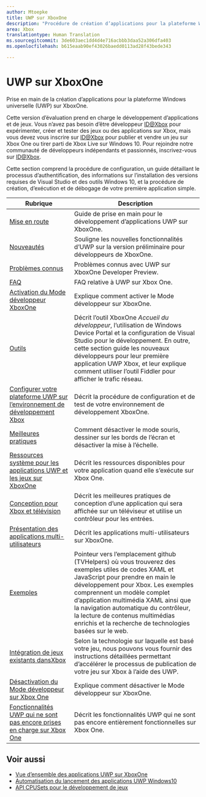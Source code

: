 ```yaml
---
author: Mtoepke
title: UWP sur XboxOne
description: "Procédure de création d’applications pour la plateforme Windows universelle (UWP) sur XboxOne."
area: Xbox
translationtype: Human Translation
ms.sourcegitcommit: 3de603aec1dd4d4e716acbbb3daa52a306dfa403
ms.openlocfilehash: b615eaab90ef43026baedd0113ad28f43bede343

---
```


# UWP sur XboxOne

Prise en main de la création d’applications pour la plateforme Windows universelle (UWP) sur XboxOne.

Cette version d’évaluation prend en charge le développement d’applications et de jeux. Vous n’avez pas besoin d’être développeur [ID@Xbox](http://www.xbox.com/Developers/id) pour expérimenter, créer et tester des jeux ou des applications sur Xbox, mais vous devez vous inscrire sur [ID@Xbox](http://www.xbox.com/Developers/id) pour publier et vendre un jeu sur Xbox One ou tirer parti de Xbox Live sur Windows 10. Pour rejoindre notre communauté de développeurs indépendants et passionnés, inscrivez-vous sur [ID@Xbox](http://www.xbox.com/Developers/id). 

Cette section comprend la procédure de configuration, un guide détaillant le processus d’authentification, des informations sur l’installation des versions requises de Visual Studio et des outils Windows 10, et la procédure de création, d’exécution et de débogage de votre première application simple. 

| Rubrique      | Description |
|------------|-------------|
|[Mise en route](getting-started.md)| Guide de prise en main pour le développement d’applications UWP sur XboxOne. |
|[Nouveautés](whats-new.md)| Souligne les nouvelles fonctionnalités d’UWP sur la version préliminaire pour développeurs de XboxOne. |
|[Problèmes connus](known-issues.md)| Problèmes connus avec UWP sur XboxOne Developer Preview. |
|[FAQ](frequently-asked-questions.md)| FAQ relative à UWP sur Xbox One. |
|[Activation du Mode développeur XboxOne](devkit-activation.md)| Explique comment activer le Mode développeur sur XboxOne. |
|[Outils](introduction-to-xbox-tools.md)| Décrit l’outil XboxOne _Accueil du développeur_, l’utilisation de Windows Device Portal et la configuration de Visual Studio pour le développement. En outre, cette section guide les nouveaux développeurs pour leur première application UWP Xbox, et leur explique comment utiliser l’outil Fiddler pour afficher le trafic réseau. |
|[Configurer votre plateforme UWP sur l’environnement de développement Xbox](development-environment-setup.md)| Décrit la procédure de configuration et de test de votre environnement de développement XboxOne. |
|[Meilleures pratiques](tailoring-for-xbox.md)| Comment désactiver le mode souris, dessiner sur les bords de l’écran et désactiver la mise à l’échelle. |
|[Ressources système pour les applications UWP et les jeux sur XboxOne](system-resource-allocation.md)| Décrit les ressources disponibles pour votre application quand elle s’exécute sur Xbox One. | 
|[Conception pour Xbox et télévision](http://go.microsoft.com/fwlink/?LinkID=760736)| Décrit les meilleures pratiques de conception d’une application qui sera affichée sur un téléviseur et utilise un contrôleur pour les entrées. |  
|[Présentation des applications multi-utilisateurs](multi-user-applications.md)| Décrit les applications multi-utilisateurs sur XboxOne. |
|[Exemples](samples.md)| Pointeur vers l’emplacement github (TVHelpers) où vous trouverez des exemples utiles de codes XAML et JavaScript pour prendre en main le développement pour Xbox. Les exemples comprennent un modèle complet d’application multimédia XAML ainsi que la navigation automatique du contrôleur, la lecture de contenus multimédias enrichis et la recherche de technologies basées sur le web. |
|[Intégration de jeux existants dansXbox](development-lanes-landing.md)|Selon la technologie sur laquelle est basé votre jeu, nous pouvons vous fournir des instructions détaillées permettant d’accélérer le processus de publication de votre jeu sur Xbox à l’aide des UWP.|
|[Désactivation du Mode développeur sur Xbox One](devkit-deactivation.md)| Explique comment désactiver le Mode développeur sur XboxOne. |
|[Fonctionnalités UWP qui ne sont pas encore prises en charge sur Xbox One](http://go.microsoft.com/fwlink/?LinkId=760755)|  Décrit les fonctionnalités UWP qui ne sont pas encore entièrement fonctionnelles sur Xbox One.|  

## Voir aussi
- [Vue d’ensemble des applications UWP sur XboxOne](http://go.microsoft.com/fwlink/?LinkId=780786) 
- [Automatisation du lancement des applications UWP Windows10](automate-launching-uwp-apps.md)
- [API CPUSets pour le développement de jeux](cpusets-games.md)
  



<!--HONumber=Jul16_HO2-->


